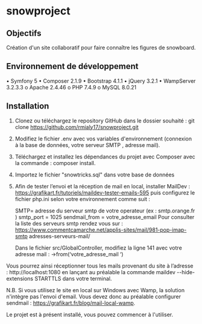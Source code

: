 # snowproject

## Objectifs

Création d'un site collaboratif pour faire connaître les figures de snowboard.

## Environnement de développement

•	Symfony 5
•	Composer 2.1.9
•	Bootstrap 4.1.1
•	jQuery 3.2.1
•	WampServer 3.2.3.3
  o	Apache 2.4.46
  o	PHP 7.4.9
  o	MySQL 8.0.21

## Installation

1.	Clonez ou téléchargez le repository GitHub dans le dossier souhaité :
git clone https://github.com/rmialy17/snowproject.git

2.	Modifiez le fichier .env avec vos variables d'environnement (connexion à la base de données, votre serveur SMTP , adresse mail). 

3.	Téléchargez et installez les dépendances du projet avec Composer  avec la commande : composer install.

4.	Importez le fichier "snowtricks.sql" dans votre base de données

5.	Afin de tester l’envoi et la réception de mail en local, installer MailDev : 
      https://grafikart.fr/tutoriels/maildev-tester-emails-595 puis configurez le fichier 
      php.ini selon votre environnement comme suit : 

      SMTP= adresse du serveur smtp de votre operateur (ex : smtp.orange.fr ) 
      smtp_port = 1025 
      sendmail_from = votre_adresse_email 
      Pour consulter la liste des serveurs smtp rendez vous sur : 
      https://www.commentcamarche.net/applis-sites/mail/981-pop-imap-smtp 
      adresses-serveurs-mail/ 

      Dans le fichier src/GlobalController, modifiez la ligne 141 avec votre adresse mail : 
                  ->from(‘votre_adresse_mail ‘)

Vous pourrez ainsi réceptionner tous les mails provenant du site à l’adresse : 
http://localhost:1080  en lançant au préalable la commande maildev --hide-extensions STARTTLS dans votre terminal.

N.B. Si vous utilisez le site en local sur Windows avec Wamp, la solution n'intègre pas l'envoi d'email. 
Vous devez donc au préalable configurer sendmail : https://grafikart.fr/blog/mail-local-wamp.

Le projet est à présent installé, vous pouvez commencer à l'utiliser.
